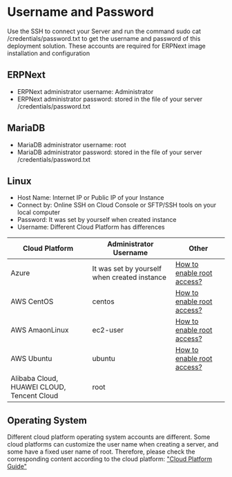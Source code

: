 # Username and Password

Use the SSH to connect your Server and run the command sudo cat /credentials/password.txt to get the username and password of this deployment solution.
These accounts are required for ERPNext image installation and configuration

## ERPNext

- ERPNext administrator username: Administrator
- ERPNext administrator password: stored in the file of your server /credentials/password.txt

## MariaDB

- MariaDB administrator username: root
- MariaDB administrator password: stored in the file of your server /credentials/password.txt

## Linux

- Host Name: Internet IP or Public IP of your Instance
- Connect by: Online SSH on Cloud Console or SFTP/SSH tools on your local computer
- Password: It was set by yourself when created instance
- Username: Different Cloud Platform has differences

|Cloud Platform|Administrator Username|Other|
|---|---|---|
|Azure|It was set by yourself when created instance|[How to enable root access?](https://support.websoft9.com/docs/azure/server-login.html#connect-by-command)|
|AWS CentOS|centos|[How to enable root access?](https://support.websoft9.com/docs/aws/server-login.html#connect-by-command)|
|AWS AmaonLinux|ec2-user|[How to enable root access?](https://support.websoft9.com/docs/aws/server-login.html#connect-by-command)|
|AWS Ubuntu|ubuntu|[How to enable root access?](https://support.websoft9.com/docs/aws/server-login.html#connect-by-command)|
|Alibaba Cloud, HUAWEI CLOUD, Tencent Cloud|root||

## Operating System

Different cloud platform operating system accounts are different. Some cloud platforms can customize the user name when creating a server, and some have a fixed user name of root. Therefore, please check the corresponding content according to the cloud platform: ["Cloud Platform Guide"](https://support.websoft9.com/docs/faq/tech-instance.html#cloud-platform-guide)
